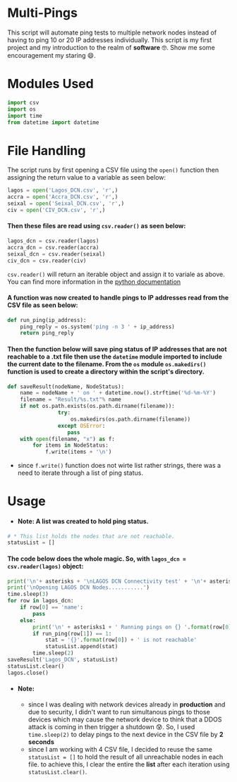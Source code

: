 # Multi-Pings
This script will automate ping tests to multiple network nodes instead of having to ping 10 or 20 IP addresses individually. This script is my first project and my introduction to the realm of **software** :nerd_face:. Show me some encouragement my staring :smile:.

# Modules Used

```python
import csv
import os
import time
from datetime import datetime
```

# File Handling
The script runs by first opening a CSV file using the ```open()``` function then assigning the return value to a variable as seen below:
```python
lagos = open('Lagos_DCN.csv', 'r',)
accra = open('Accra_DCN.csv', 'r',)
seixal = open('Seixal_DCN.csv', 'r',)
civ = open('CIV_DCN.csv', 'r',)
```
#### Then these files are read using ```csv.reader()``` as seen below: 

```python
lagos_dcn = csv.reader(lagos)
accra_dcn = csv.reader(accra)
seixal_dcn = csv.reader(seixal)
civ_dcn = csv.reader(civ)
```
```csv.reader()``` will return an iterable object and assign it to variale as above. You can find more information in the [python documentation](https://docs.python.org/3/library/csv.html)

#### A function was now created to handle pings to IP addresses read from the CSV file as seen below:

```python
def run_ping(ip_address):
    ping_reply = os.system('ping -n 3 ' + ip_address)
    return ping_reply
```

#### Then the function below will save ping status of IP addresses that are not reachable to a .txt file then use the ```datetime``` module imported to include the current date to the filename. From the ```os``` module ```os.makedirs()``` function is used to create a directory within the script's directory. 

```python
def saveResult(nodeName, NodeStatus):
    name = nodeName + ' on ' + datetime.now().strftime('%d-%m-%Y')
    filename = "Result/%s.txt"% name
    if not os.path.exists(os.path.dirname(filename)):
                try:
                    os.makedirs(os.path.dirname(filename))
                except OSError:
                   pass
    with open(filename, "x") as f:
        for items in NodeStatus:
            f.write(items + '\n')
```
* since ```f.write()``` function does not wirte list rather strings, there was a need to iterate through a list of ping status. 

# Usage
* #### Note: A list was created to hold ping status. 
```python
# * This list holds the nodes that are not reachable. 
statusList = []
```
#### The code below does the whole magic. So, with ```lagos_dcn = csv.reader(lagos)``` object:
```python
print('\n'+ asterisks + '\nLAGOS DCN Connectivity test' + '\n'+ asterisks)
print('\nOpening LAGOS DCN Nodes...........')
time.sleep(3)
for row in lagos_dcn:
    if row[0] == 'name':
        pass
    else:
        print('\n' + asterisks1 + ' Running pings on {} '.format(row[0]) + asterisks1)
        if run_ping(row[1]) == 1:
            stat = '{}'.format(row[0]) + ' is not reachable'
            statusList.append(stat)
        time.sleep(2)
saveResult('Lagos_DCN', statusList)
statusList.clear()
lagos.close()
```
* #### Note: 
  * since I was dealing with network devices already in **production** and due to security, I didn't want to run simultanous pings to those devices which may cause the network       device to think that a DDOS attack is coming in then trigger a shutdown :cold_sweat:. So, I used ```time.sleep(2)``` to delay pings to the next device in the CSV file by **2 seconds**
  * since I am working with 4 CSV file, I decided to reuse the same ```statusList = []``` to hold the result of all unreachable nodes in each file. to achieve this, I clear the entire the **list** after each iteration using ```statusList.clear()```.

